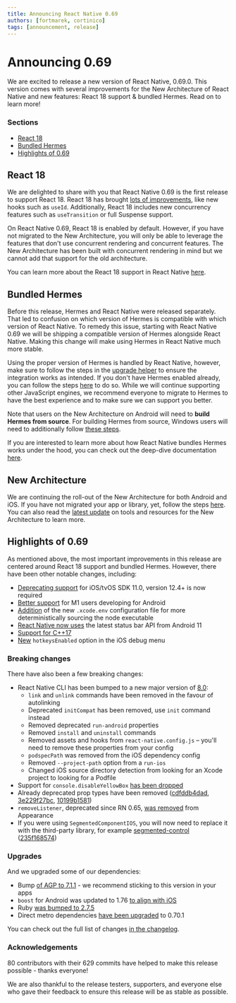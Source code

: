 ```yaml
---
title: Announcing React Native 0.69
authors: [fortmarek, cortinico]
tags: [announcement, release]
---
```


# Announcing 0.69

We are excited to release a new version of React Native, 0.69.0. This version comes with several improvements for the New Architecture of React Native and new features: React 18 support & bundled Hermes. Read on to learn more!

### Sections

- [React 18](/blog/2022/06/21/version-069#react-18)
- [Bundled Hermes](/blog/2022/06/21/version-069#bundled-hermes)
- [Highlights of 0.69](/blog/2022/06/21/version-069#highlights-of-069)

<!--truncate-->

## React 18

We are delighted to share with you that React Native 0.69 is the first release to support React 18. React 18 has brought [lots of improvements](https://reactjs.org/blog/2022/03/29/react-v18.html), like new hooks such as `useId`. Additionally, React 18 includes new concurrency features such as `useTransition` or full Suspense support.

On React Native 0.69, React 18 is enabled by default. However, if you have not migrated to the New Architecture, you will only be able to leverage the features that don't use concurrent rendering and concurrent features. The New Architecture has been built with concurrent rendering in mind but we cannot add that support for the old architecture.

You can learn more about the React 18 support in React Native [here](/docs/next/react-18-and-react-native).

## Bundled Hermes

Before this release, Hermes and React Native were released separately. That led to confusion on which version of Hermes is compatible with which version of React Native. To remedy this issue, starting with React Native 0.69 we will be shipping a compatible version of Hermes alongside React Native. Making this change will make using Hermes in React Native much more stable.

Using the proper version of Hermes is handled by React Native, however, make sure to follow the steps in the [upgrade helper](https://react-native-community.github.io/upgrade-helper/?from=0.68.2&to=0.69.0) to ensure the integration works as intended. If you don't have Hermes enabled already, you can follow the steps [here](/docs/hermes) to do so. While we will continue supporting other JavaScript engines, we recommend everyone to migrate to Hermes to have the best experience and to make sure we can support you better.

Note that users on the New Architecture on Android will need to **build Hermes from source**. For building Hermes from source, Windows users will need to additionally follow [these steps](/docs/experimental/architecture/bundled-hermes#android-users-on-new-architecture-building-on-windows).

If you are interested to learn more about how React Native bundles Hermes works under the hood, you can check out the deep-dive documentation [here](/docs/experimental/architecture/bundled-hermes).

## New Architecture

We are continuing the roll-out of the New Architecture for both Android and iOS. If you have not migrated your app or library, yet, follow the steps [here](/docs/new-architecture-intro). You can also read the [latest update](/blog/2022/06/16/resources-migrating-your-react-native-library-to-the-new-architecture) on tools and resources for the New Architecture to learn more.

## Highlights of 0.69

As mentioned above, the most important improvements in this release are centered around React 18 support and bundled Hermes. However, there have been other notable changes, including:

- [Deprecating support](https://github.com/facebook/react-native/commit/982ca30de079d7e80bd0b50365d58b9048fb628f) for iOS/tvOS SDK 11.0, version 12.4+ is now required
- [Better support](https://github.com/facebook/react-native/commit/c5babd993a2bed2994ecc4710fa9e424b3e6cfc2) for M1 users developing for Android
- [Addition](https://github.com/facebook/react-native/commit/0480f56c5b5478b6ebe5ad88e347cad2810bfb17) of the new `.xcode.env` configuration file for more deterministically sourcing the node executable
- [React Native now uses](https://github.com/facebook/react-native/commit/50c8e973f067d4ef1fc3c2eddd360a0709828968) the latest status bar API from Android 11
- [Support for C++17](https://github.com/facebook/react-native/commit/c2e4ae39b8a5c6534a3fa4dae4130166eda15169)
- [New](https://github.com/facebook/react-native/commit/1a1a304ed2023d60547aef65b1a7bf56467edf08) `hotkeysEnabled` option in the iOS debug menu

### Breaking changes

There have also been a few breaking changes:

- React Native CLI has been bumped to a new major version of [8.0](https://github.com/react-native-community/cli/releases/tag/v8.0.0):
  - `link` and `unlink` commands have been removed in the favour of autolinking
  - Deprecated `initCompat` has been removed, use `init` command instead
  - Removed deprecated `run-android` properties
  - Removed `install` and `uninstall` commands
  - Removed assets and hooks from `react-native.config.js` – you'll need to remove these properties from your config
  - `podspecPath` was removed from the iOS dependency config
  - Removed `--project-path` option from a `run-ios`
  - Changed iOS source directory detection from looking for an Xcode project to looking for a Podfile
- Support for `console.disableYellowBox` [has been dropped](https://github.com/facebook/react-native/commit/b633cc130533f0731b2577123282c4530e4f0abe)
- Already deprecated prop types have been removed ([cdfddb4dad](https://github.com/facebook/react-native/commit/cdfddb4dad7c69904850d7e5f089a32a1d3445d1), [3e229f27bc](https://github.com/facebook/react-native/commit/3e229f27bc9c7556876ff776abf70147289d544b), [10199b1581](https://github.com/facebook/react-native/commit/10199b158138b8645550b5579df87e654213fe42))
- `removeListener`, deprecated since RN 0.65, [was removed](https://github.com/facebook/react-native/commit/8dfbed786b40082a7a222e00dc0a621c0695697d) from Appearance
- If you were using `SegmentedComponentIOS`, you will now need to replace it with the third-party library, for example [segmented-control](https://github.com/react-native-segmented-control/segmented-control) ([235f168574](https://github.com/facebook/react-native/commit/235f1685748442553e53f8ec6d904bc0314a8ae6))

### Upgrades

And we upgraded some of our dependencies:

- Bump [of AGP to 7.1.1](https://github.com/facebook/react-native/commit/200488e87cf4bc355e03c78cd814b97b23452117) - we recommend sticking to this version in your apps
- `boost` for Android was updated to 1.76 [to align with iOS](https://github.com/facebook/react-native/commit/5cd6367f0b86543274a15bb6d0e53a8545fed845)
- Ruby [was bumped to 2.7.5](https://github.com/facebook/react-native/commit/2c87b7466e098c5cd230e02b279fc7bc7a357615)
- Direct metro dependencies [have been upgraded](https://github.com/facebook/react-native/commit/b74e964e705c40834acad7020562e870cdad9db1) to 0.70.1

You can check out the full list of changes [in the changelog](https://github.com/facebook/react-native/blob/main/CHANGELOG.md#0690).

### Acknowledgements

80 contributors with their 629 commits have helped to make this release possible - thanks everyone!

We are also thankful to the release testers, supporters, and everyone else who gave their feedback to ensure this release will be as stable as possible.
